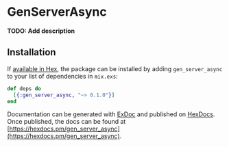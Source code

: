 # GenServerAsync

**TODO: Add description**

## Installation

If [available in Hex](https://hex.pm/docs/publish), the package can be installed
by adding `gen_server_async` to your list of dependencies in `mix.exs`:

```elixir
def deps do
  [{:gen_server_async, "~> 0.1.0"}]
end
```

Documentation can be generated with [ExDoc](https://github.com/elixir-lang/ex_doc)
and published on [HexDocs](https://hexdocs.pm). Once published, the docs can
be found at [https://hexdocs.pm/gen_server_async](https://hexdocs.pm/gen_server_async).

